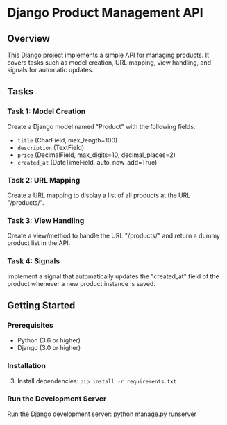 # Django Product Management API

## Overview
This Django project implements a simple API for managing products. It covers tasks such as model creation, URL mapping, view handling, and signals for automatic updates.

## Tasks

### Task 1: Model Creation
Create a Django model named "Product" with the following fields:
- `title` (CharField, max_length=100)
- `description` (TextField)
- `price` (DecimalField, max_digits=10, decimal_places=2)
- `created_at` (DateTimeField, auto_now_add=True)

### Task 2: URL Mapping
Create a URL mapping to display a list of all products at the URL "/products/".

### Task 3: View Handling
Create a view/method to handle the URL "/products/" and return a dummy product list in the API.

### Task 4: Signals
Implement a signal that automatically updates the "created_at" field of the product whenever a new product instance is saved.

## Getting Started

### Prerequisites
- Python (3.6 or higher)
- Django (3.0 or higher)

### Installation
3. Install dependencies: `pip install -r requirements.txt`

### Run the Development Server
Run the Django development server:
python manage.py runserver
